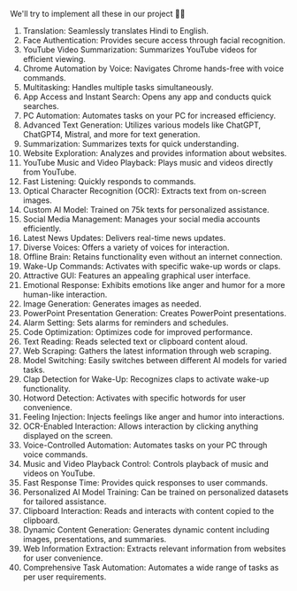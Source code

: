 We'll try to implement all these in our project 📌🙌


1. Translation: Seamlessly translates Hindi to English.
2. Face Authentication: Provides secure access through facial recognition.
3. YouTube Video Summarization: Summarizes YouTube videos for efficient viewing.
4. Chrome Automation by Voice: Navigates Chrome hands-free with voice commands.
5. Multitasking: Handles multiple tasks simultaneously.
6. App Access and Instant Search: Opens any app and conducts quick searches.
7. PC Automation: Automates tasks on your PC for increased efficiency.
8. Advanced Text Generation: Utilizes various models like ChatGPT, ChatGPT4, Mistral, and more for text generation.
9. Summarization: Summarizes texts for quick understanding.
10. Website Exploration: Analyzes and provides information about websites.
11. YouTube Music and Video Playback: Plays music and videos directly from YouTube.
12. Fast Listening: Quickly responds to commands.
13. Optical Character Recognition (OCR): Extracts text from on-screen images.
14. Custom AI Model: Trained on 75k texts for personalized assistance.
15. Social Media Management: Manages your social media accounts efficiently.
16. Latest News Updates: Delivers real-time news updates.
17. Diverse Voices: Offers a variety of voices for interaction.
18. Offline Brain: Retains functionality even without an internet connection.
19. Wake-Up Commands: Activates with specific wake-up words or claps.
20. Attractive GUI: Features an appealing graphical user interface.
21. Emotional Response: Exhibits emotions like anger and humor for a more human-like interaction.
22. Image Generation: Generates images as needed.
23. PowerPoint Presentation Generation: Creates PowerPoint presentations.
24. Alarm Setting: Sets alarms for reminders and schedules.
25. Code Optimization: Optimizes code for improved performance.
26. Text Reading: Reads selected text or clipboard content aloud.
27. Web Scraping: Gathers the latest information through web scraping.
28. Model Switching: Easily switches between different AI models for varied tasks.
29. Clap Detection for Wake-Up: Recognizes claps to activate wake-up functionality.
30. Hotword Detection: Activates with specific hotwords for user convenience.
31. Feeling Injection: Injects feelings like anger and humor into interactions.
32. OCR-Enabled Interaction: Allows interaction by clicking anything displayed on the screen.
33. Voice-Controlled Automation: Automates tasks on your PC through voice commands.
34. Music and Video Playback Control: Controls playback of music and videos on YouTube.
35. Fast Response Time: Provides quick responses to user commands.
36. Personalized AI Model Training: Can be trained on personalized datasets for tailored assistance.
37. Clipboard Interaction: Reads and interacts with content copied to the clipboard.
38. Dynamic Content Generation: Generates dynamic content including images, presentations, and summaries.
39. Web Information Extraction: Extracts relevant information from websites for user convenience.
40. Comprehensive Task Automation: Automates a wide range of tasks as per user requirements.